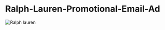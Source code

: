 # Ralph-Lauren-Promotional-Email-Ad
![Ralph lauren](https://user-images.githubusercontent.com/115370050/196066553-b490aa6d-2e7c-491d-a7aa-dc1634699be3.jpg)
